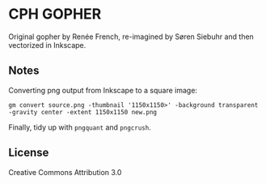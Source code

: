 CPH GOPHER
==========

Original gopher by Renée French, re-imagined by Søren Siebuhr and then
vectorized in Inkscape.

Notes
-----

Converting png output from Inkscape to a square image:

    gm convert source.png -thumbnail '1150x1150>' -background transparent -gravity center -extent 1150x1150 new.png

Finally, tidy up with `pngquant` and `pngcrush`.

License
-------

Creative Commons Attribution 3.0
